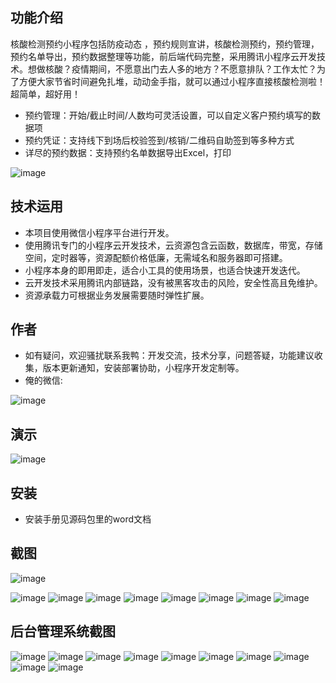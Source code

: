 ## 功能介绍 
    
核酸检测预约小程序包括防疫动态 ，预约规则宣讲，核酸检测预约，预约管理，预约名单导出，预约数据整理等功能，前后端代码完整，采用腾讯小程序云开发技术。想做核酸？疫情期间，不愿意出门去人多的地方？不愿意排队？工作太忙？为了方便大家节省时间避免扎堆，动动金手指，就可以通过小程序直接核酸检测啦！超简单，超好用！

- 预约管理：开始/截止时间/人数均可灵活设置，可以自定义客户预约填写的数据项
- 预约凭证：支持线下到场后校验签到/核销/二维码自助签到等多种方式
- 详尽的预约数据：支持预约名单数据导出Excel，打印
 
 ![image](https://user-images.githubusercontent.com/89381379/160319785-29d1d094-8f5b-417f-b71d-e8bc052db631.png)


## 技术运用
- 本项目使用微信小程序平台进行开发。
- 使用腾讯专门的小程序云开发技术，云资源包含云函数，数据库，带宽，存储空间，定时器等，资源配额价格低廉，无需域名和服务器即可搭建。
- 小程序本身的即用即走，适合小工具的使用场景，也适合快速开发迭代。
- 云开发技术采用腾讯内部链路，没有被黑客攻击的风险，安全性高且免维护。
- 资源承载力可根据业务发展需要随时弹性扩展。  



## 作者
- 如有疑问，欢迎骚扰联系我鸭：开发交流，技术分享，问题答疑，功能建议收集，版本更新通知，安装部署协助，小程序开发定制等。
- 俺的微信:
 
 ![image](https://user-images.githubusercontent.com/89381379/160319795-e083ad56-32b9-4533-9c19-6d1f4fa39d55.png)




## 演示 
 ![image](https://user-images.githubusercontent.com/89381379/160319792-e22751f0-48d5-4673-9ab0-9479f531cff0.png)


## 安装

- 安装手册见源码包里的word文档


 

## 截图
![image](https://user-images.githubusercontent.com/89381379/160319804-3bc6a795-47e3-4f5f-aa19-41f64bf11613.png)

 ![image](https://user-images.githubusercontent.com/89381379/160319811-083fc592-468b-4ca5-9d27-208e31db7e6e.png)
![image](https://user-images.githubusercontent.com/89381379/160319816-8f8f1901-f3ac-42f6-8ab9-68bbefcaf5d9.png)
![image](https://user-images.githubusercontent.com/89381379/160319822-da054827-846d-4951-b0c0-af56fb835f9f.png)
![image](https://user-images.githubusercontent.com/89381379/160319832-dcb73815-4fea-4b23-b751-c48a1a30d8b2.png)
![image](https://user-images.githubusercontent.com/89381379/160319852-d0a0ce5d-ffb9-49c8-a73b-b5acc5df9bb4.png)
![image](https://user-images.githubusercontent.com/89381379/160319845-08e4384e-eaf6-469e-a06b-5f9b413b1e62.png)
![image](https://user-images.githubusercontent.com/89381379/160319877-5ae448b6-1cf9-4b71-a907-485b1839aab0.png)
![image](https://user-images.githubusercontent.com/89381379/160319881-f7a8f16f-bf37-442c-8d38-a588e2b801ba.png)


## 后台管理系统截图
 
![image](https://user-images.githubusercontent.com/89381379/160319888-8c23e644-3a86-4116-8434-59c081059a9b.png)
![image](https://user-images.githubusercontent.com/89381379/160319893-b0201b0d-01ca-4590-b344-2098867a4f1e.png)
![image](https://user-images.githubusercontent.com/89381379/160319900-2427d07e-6e8d-4b38-8928-6e5a25bee3af.png)
![image](https://user-images.githubusercontent.com/89381379/160319905-d4da2d8f-c080-4c47-be22-bea731a44ef7.png)
![image](https://user-images.githubusercontent.com/89381379/160319908-c847246f-3317-4526-a564-375110ea234f.png)
![image](https://user-images.githubusercontent.com/89381379/160319912-10ef267f-1d1d-4423-ab55-1b5c765d8aac.png)
![image](https://user-images.githubusercontent.com/89381379/160319921-a0ed5a30-4b43-40db-b58f-e7dd1b3f4498.png)
![image](https://user-images.githubusercontent.com/89381379/160319924-c9628e3e-b219-4edd-9ed4-5fbd176d4676.png)
![image](https://user-images.githubusercontent.com/89381379/160319930-cd6eb3c6-a1e8-44e3-a540-cdeac8c8b56e.png)
![image](https://user-images.githubusercontent.com/89381379/160319935-999098e2-6d54-4c8c-9cb1-4d600f116b29.png)









